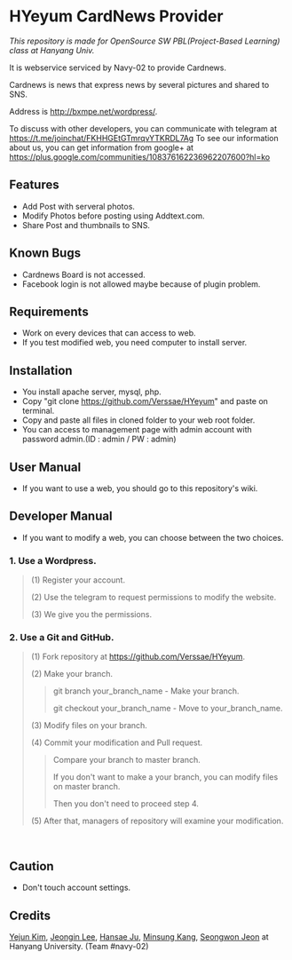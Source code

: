# HYeyum CardNews Provider
*This repository is made for OpenSource SW PBL(Project-Based Learning) class at Hanyang Univ.*

It is webservice serviced by Navy-02 to provide Cardnews.

Cardnews is news that express news by several pictures and shared to SNS.

Address is http://bxmpe.net/wordpress/.

To discuss with other developers, you can communicate with telegram at https://t.me/joinchat/FKHHGEtGTmrqvYTKRDL7Ag
To see our information about us, you can get information from google+ at https://plus.google.com/communities/108376162236962207600?hl=ko



## Features

* Add Post with serveral photos.
* Modify Photos before posting using Addtext.com.
* Share Post and thumbnails to SNS.



## Known Bugs

* Cardnews Board is not accessed.
* Facebook login is not allowed maybe because of plugin problem.



## Requirements

* Work on every devices that can access to web.
* If you test modified web, you need computer to install server.



## Installation

* You install apache server, mysql, php.
* Copy "git clone https://github.com/Verssae/HYeyum" and paste on terminal.
* Copy and paste all files in cloned folder to your web root folder.
* You can access to management page with admin account with password admin.(ID : admin / PW : admin)



## User Manual
* If you want to use a web, you should go to this repository's wiki.



## Developer Manual

* If you want to modify a web, you can choose between the two choices.

### 1. Use a Wordpress.

>(1) Register your account.
>
>(2) Use the telegram to request permissions to modify the website.
>
>(3) We give you the permissions.

### 2. Use a Git and GitHub.

> (1) Fork repository at https://github.com/Verssae/HYeyum.
>
> (2) Make your branch.
>
> > git branch your_branch_name - Make your branch.
> >
> > git checkout your_branch_name - Move to your_branch_name.	
>
> (3) Modify files on your branch.
>
> (4) Commit your modification and Pull request.
>
> > Compare your branch to master branch.
> >
> > If you don't want to make a your branch, you can modify files on master branch.
> >
> > Then you don't need to proceed step 4.
>
> (5) After that, managers of repository will examine your modification.


​	
## Caution

* Don't touch account settings.



## Credits

[Yejun Kim](https://github.com/kyj0701), [Jeongin Lee](https://github.com/jil8885), [Hansae Ju](https://github.com/Verssae), [Minsung Kang](https://github.com/TigerP-MS), [Seongwon Jeon](https://github.com/saecom0601) at Hanyang University. (Team #navy-02)

